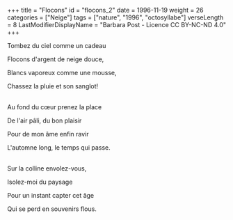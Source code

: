 +++
title = "Flocons"
id = "flocons_2"
date = 1996-11-19
weight = 26
categories = ["Neige"]
tags = ["nature", "1996", "octosyllabe"]
verseLength = 8
LastModifierDisplayName = "Barbara Post - Licence CC BY-NC-ND 4.0"
+++

Tombez du ciel comme un cadeau

Flocons d'argent de neige douce,

Blancs vaporeux comme une mousse,

Chassez la pluie et son sanglot!

 \
Au fond du cœur prenez la place

De l'air pâli, du bon plaisir

Pour de mon âme enfin ravir

L'automne long, le temps qui passe.

 \
Sur la colline envolez-vous,

Isolez-moi du paysage

Pour un instant capter cet âge

Qui se perd en souvenirs flous.
